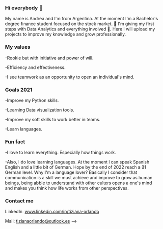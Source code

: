 ### Hi everybody 👋

My name is Andrea and I'm from Argentina. At the moment I'm a Bachelor's degree finance student focused on the stock market. 
🐾 I'm giving my first steps with Data Analytics and everything involved 🐾. 
Here I will upload my projects to improve my knowledge and grow professionally. 

### My values

-Rookie but with initiative and power of will.

-Efficiency and effectiveness.

-I see teamwork as an opportunity to open an individual's mind.

### Goals 2021


-Improve my Python skills.

-Learning Data visualization tools. 

-Improve my soft skills to work better in teams.

-Learn languages.



### Fun fact

-I love to learn everything. Especially how things work. 

-Also, I do love learning languages.
At the moment I can speak Spanish English and a little bit of German. Hope by the end of 2022 reach a B1 German level. 
Why I'm a language lover? Basically I consider that communication is a skill we must achieve and improve to grow as human beings,
being abble to understand with other culters opens a one's mind and makes you think how life works from other perspectives. 

### Contact me

LinkedIn: www.linkedin.com/in/tiziana-orlando

Mail: tizianaorlando@outlook.es
-->
